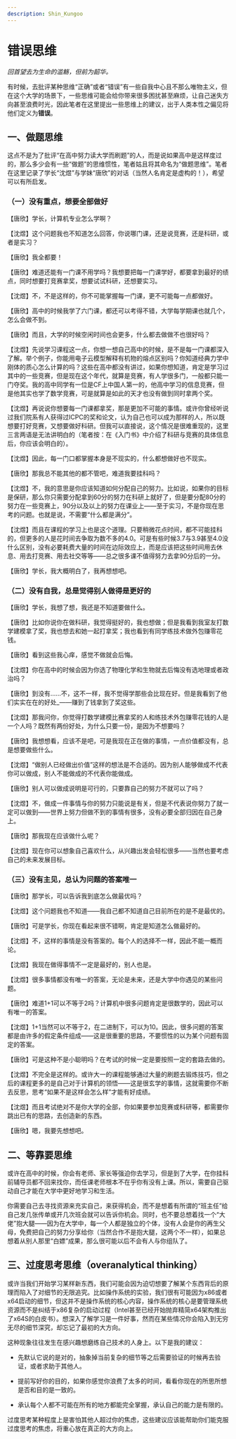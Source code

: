 ```yaml
---
description: Shin_Kungoo
---
```


# 错误思维

_回首望去为生命的滥觞，但前为韶华。_

有时候，去批评某种思维“正确”或者“错误”有一些自我中心且不那么唯物主义，但在这个大学的场景下，一些思维可能会给你带来很多困扰甚至麻烦，让自己迷失方向甚至浪费时光，因此笔者在这里提出一些思维上的建议，出于人类本性之偏见将他们定义为**错误**。

## 一、做题思维

这点不是为了批评“在高中努力读大学而刷题”的人，而是说如果高中是这样度过的，那么多少会有一些“做题”的思维惯性，笔者姑且将其命名为“做题思维”。笔者在这里记录了学长“沈煜”与学妹“唐欣”的对话（当然人名肯定是虚构的！），希望可以有所启发。

### （一）没有重点，想要全部做好

【唐欣】学长，计算机专业怎么学啊？

【沈煜】这个问题我也不知道怎么回答，你说哪门课，还是说竞赛，还是科研，或者是实习？

【唐欣】我全都要！

【唐欣】难道还能有一门课不用学吗？我想要把每一门课学好，都要拿到最好的绩点，同时想要打竞赛拿奖，想要试试科研，还想要实习。

【沈煜】不，不是这样的，你不可能掌握每一门课，更不可能每一点都做好。

【唐欣】高中的时候我学了六门课，都还可以考得不错，大学每学期课也就几个，怎么会做不到。

【唐欣】而且，大学的时候空闲时间也会更多，什么都去做做不也很好吗？

【沈煜】先说学习课程这一点，你想一想自己高中的时候，是不是每一门课都深入了解。举个例子，你能用电子云模型解释有机物的熔点区别吗？你知道经典力学中刚体的质心怎么计算的吗？这些在高中都没有讲过，如果你想知道，肯定是学习过其中的一些竞赛，但是现在这个年代，就算是竞赛，有人学很多门，一般都只能一门夺奖。我的高中同学有一位是CF上中国人第一的，他高中学习的信息竞赛，但是他其实也学了数学竞赛，可是就算是如此的天才也没有做到同时拿两个奖。

【沈煜】再说说你想要每一门课都拿奖，那是更加不可能的事情。或许你曾经听说过我们院系有人获得过ICPC的奖和论文，认为自己也可以成为那样的人，所以既想要打好竞赛，又想要做好科研。但我可以直接说，这个情况是很难重现的，这里三言两语是无法讲明白的（笔者按：在《入门书》中介绍了科研与竞赛的具体信息后，你应该会明白的）。

【沈煜】因此，每一门口都掌握本身是不现实的，什么都想做好也不现实。

【唐欣】那我总不能其他的都不管吧，难道我要挂科吗？

【沈煜】不，我的意思是你应该知道如何分配自己的努力。比如说，如果你的目标是保研，那么你只需要分配拿到60分的努力在科研上就好了，但是要分配80分的努力在一些竞赛上，90分以及以上的努力在课业上——至于实习，不是你现在思考的问题。也就是说，不需要“什么都是满分”。

【沈煜】而且在课程的学习上也是这个道理。只要稍微花点时间，都不可能挂科的，但更多的人是花时间去争取为数不多的4.0。可是有些时候3.7与3.9甚至4.0没什么区别，没有必要耗费大量的时间在边际效应上，而是应该把这些时间用去休息、用去打竞赛、用去社交等等——总之很多课不值得努力去拿90分后的一分。

【唐欣】学长，我大概明白了，我再想想吧。

### （二）没有自我，总是觉得别人做得是更好的

【唐欣】学长，我想了想，我还是不知道要做什么。

【唐欣】比如你说你在做科研，我觉得挺好的，我也想做；但是我看到我室友打数学建模拿了奖，我也想去和她一起打拿奖；我也看到有同学练技术做外包赚零花钱。

【唐欣】看到这些我心痒，感觉不做就会后悔。

【沈煜】你在高中的时候会因为你选了物理化学和生物就去后悔没有选地理或者政治吗？

【唐欣】到没有……不，这不一样，我不觉得学那些会比现在好。但是我看到了他们实实在在的好处\_——赚到了钱拿到了奖这些。

【沈煜】那我问你，你觉得打数学建模比赛拿奖的人和练技术外包赚零花钱的人是一个人吗？既然有两份好处，为什么只要一份，是因为不想要吗？

【唐欣】我想想看，应该不是吧，可是我现在正在做的事情，一点价值都没有，总是想要做些什么。

【沈煜】“做别人已经做出价值”这样的想法是不合适的。因为别人能够做成不代表你可以做成，别人不能做成的不代表你能做成。

【唐欣】别人可以做成说明是可行的，只要靠自己的努力不就可以了吗？

【沈煜】不，做成一件事情与你的努力只能说是有关，但是不代表说你努力了就一定可以做到——世界上努力但做不到的事情有很多，没有必要全部归因在自己身上。

【唐欣】那我现在应该做什么呢？

【沈煜】现在你可以想象自己喜欢什么，从兴趣出发会轻松很多——当然也要考虑自己的未来发展目标。

### （三）没有主见，总认为问题的答案唯一

【唐欣】那学长，可以告诉我到底怎么做最优吗？

【沈煜】这个问题我也不知道——我自己都不知道自己目前所在的是不是最优的。

【唐欣】可是学长，你现在看起来很不错啊，肯定是知道怎么做最好的。

【沈煜】不，这样的事情是没有答案的。每个人的选择不一样，因此不能一概而论。

【沈煜】我现在做得事情不一定是最好的，别人也是。

【沈煜】很多事情都没有唯一的答案，无论是未来，还是大学中你遇见的某些问题。

【唐欣】难道1+1可以不等于2吗？计算机中很多问题肯定是很数学的，因此可以有唯一的答案。

【沈煜】1+1当然可以不等于2，在二进制下，可以为10。因此，很多问题的答案都是由许多的假定条件组成——这是很重要的思路，不要惯性的以为某个问题有固定的答案。

【唐欣】可是这种不是小聪明吗？在考试的时候一定是要按照一定的套路去做的。

【沈煜】不完全是这样的。或许大一的课程能够通过大量的刷题去锻炼技巧，但之后的课程更多的是自己对于计算机的领悟——这是很玄学的事情，这就需要你不断去反思，思考“如果不是这样会怎么样”才能有好成绩。

【沈煜】而且考试绝对不是你大学的全部，你如果要参加竞赛或科研等，都需要你跳出已有的思路，去创造新的东西。

【唐欣】嗯，我要先想想吧。

## 二、等靠要思维

或许在高中的时候，你会有老师、家长等强迫你去学习，但是到了大学，在你挂科前辅导员都不回来找你，而任课老师根本不在乎你有没有上课。所以，需要自己驱动自己才能在大学中更好地学习和生活。

你需要自己去寻找资源来充实自己，来获得机会，而不是想着有所谓的“班主任”给自己发几张传单或开几次班会就可以告诉你机会。同时，也不要总想着找一个“大佬”抱大腿——因为在大学中，每一个人都是独立的个体，没有人会是你的再生父母，免费把自己的努力分享给你（当然合作不是抱大腿，这两个不一样），如果总想着从别人那里“白嫖”成果，那么很可能以后不会有人与你组队了。

## 三、过度思考思维（overanalytical thinking）

或许当我们开始学习某样新东西，我们可能会因为迫切想要了解某个东西背后的原理而陷入了对细节的无限追究。比如操作系统的实验，我们很有可能因为x86或者x64启动的细节，但这并不是操作系统的核心内容，操作系统的核心是要管理系统资源而不是纠结于x86复杂的启动过程（Intel甚至已经开始抛弃精简x64架构推出了x64S的白皮书）。想深入了解学习是一件好事，然而在某些情况你会陷入到无穷无尽的细节深究，却忘记了最初的大方向。

这种现象往往发生在感兴趣想磨练自己技术的人身上。以下是我的建议：

- 先默认它说的是对的，抽象掉当前复杂的细节等之后需要验证的时候再去验证，或者求助于其他人。

- 提前写好你的目的，如果你感觉你浪费了太多的时间，看看你现在的所思所想是否和目的是一致的。

- 承认每个人都不可能在所有的地方都能完全掌握，承认自己的能力是有限的。

过度思考某种程度上是害怕其他人超过你的焦虑，这些建议应该能帮助你们能克服过度思考的焦虑，将重心放在真正的大方向上。